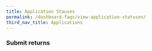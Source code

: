 ```yaml
---
title: Application Stauses
permalink: /dashboard-faqs/view-application-statuses/
third_nav_title: Applications
---
```


### Submit returns


